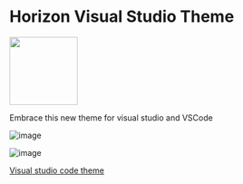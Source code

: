 # Horizon Visual Studio Theme

<Badges ref ="https://github.com/Denellyne/Horizon/releases/tag/Latest">
    <img width = 120 align="center" src="https://img.shields.io/github/downloads/Denellyne/Horizon/total.svg">
<Badges\>

Embrace this new theme for visual studio and VSCode

![image](https://github.com/Denellyne/Horizon/assets/56112881/a2969ce1-611c-4e06-b0fe-38d3cf295b98)

![image](https://github.com/Denellyne/Horizon/assets/56112881/81490fca-dbd3-420a-af34-47c05c3a371f)

[Visual studio code theme](https://marketplace.visualstudio.com/items?itemName=BVSGustavo.horizon-clean-theme&ssr=false#review-details)
